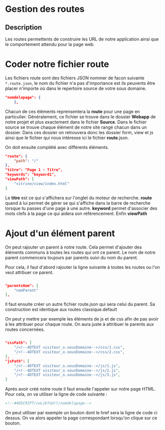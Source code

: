 ﻿# Gestion des routes

## Description
Les routes permettents de construire les URL de notre application ainsi que le comportement attendu pour la page web.

# Coder notre fichier route

Les fichiers route sont des fichiers JSON nommer de facon suivante ```*.route.json```, le nom du fichier n'a pas d'importance est ils peuvents être placer n'importe où dans le repertoire source de votre sous domaine.

```json
"nomdelapage": {
	},
```

Chacun de ces éléments reprensentera la **route** pour une page en particulier.
Généralement, ce fichier se trouve dans le dossier **Webapp** de notre projet et plus exactement dans le fichier **Source**. Dans le fichier source se trouve chaque élément de notre site rangé chacun dans un dossier. Dans ces dossier on retrouvera donc les dossier form, view et js ainsi que le fichier qui nous intéresse ici le fichier **route**.json.

On doit ensuite complété avec différents éléments.

```json
"route": {
	"path": "/"
},
"titre": "Page 1 - Titre",
"keywords": "keyword1",
"viewPath": [
	"vitrine/view/index.html"
]
```

Le **titre** est ce qui s'affichera sur l'onglet du moteur de recherche.
**route** quand à lui permet de gérer se qui s'affiche dans la barre de recherche lorsque tu passes d'une page à une autre.
**keyword** permet d'associer des mots clefs à la page ce qui aidera son référencement.
Enfin **viewPath** 


# Ajout d'un élément parent 

On peut rajouter un parent à notre route. Cela permet d'ajouter des éléments communs à toutes les routes qui ont ce parent. Le nom de notre parent commencera toujours par parents suivi du nom du parent.

Pour cela, il faut d'abord rajouter la ligne suivante à toutes les routes ou l'on veut attrbuer ce parent.

```json

"parentsNom": [
	"nomParent"
],

```

Il faut ensuite créer un autre fichier route.json qui sera celui du parent. Sa construction est identique aux routes classique.default

On peut y mettre par exemple les éléments de js et de css afin de pas avoir à les attribuer pour chaque route. On aura juste à attribuer le parents aux routes concernées. 


```json

"cssPath": [
	"/<!--4DTEXT visiteur_o.sousDomaine-->/css/1.css",
	"/<!--4DTEXT visiteur_o.sousDomaine-->/css/2.css",
],
"jsPath": [
	"/<!--4DTEXT visiteur_o.sousDomaine-->/js/1.js",
	"/<!--4DTEXT visiteur_o.sousDomaine-->/js/2.js",
	"/<!--4DTEXT visiteur_o.sousDomaine-->/js/3.js",
]
```
Après avoir créé notre route il faut ensuite l'appeler sur notre page HTML.
Pour cela, on va utiliser la ligne de code suivante :

```html
<!--#4DSCRIPT/cwLibToUrl/nomdelapage-->
```

On peut utiliser par exemple un bouton dont le href sera la ligne de code ci dessus. On va alors appeler la page correspondant lorsqu'on clique sur ce bouton.